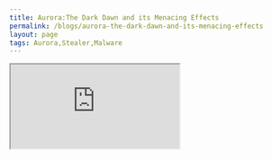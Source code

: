 ```yaml
---
title: Aurora:The Dark Dawn and its Menacing Effects
permalink: /blogs/aurora-the-dark-dawn-and-its-menacing-effects
layout: page
tags: Aurora,Stealer,Malware
---
```

<iframe id="iframe-window" src="https://research.loginsoft.com/threat-research/aurora-the-dark-dawn-and-its-menacing-effects/" style="display: block;">
                            <p>Your browser does not support iframes.</p>
                        </iframe>